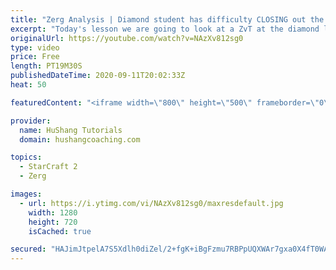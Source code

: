 ```yaml
---
title: "Zerg Analysis | Diamond student has difficulty CLOSING out the MATCH [Starcraft 2]"
excerpt: "Today's lesson we are going to look at a ZvT at the diamond level focusing on the Zerg Analysis. The zerg manages to get into a very strong position but has difficulty closing it out. Let's learn how we can approach this scenario better!  Zerg Analysis | Diamond student has difficulty CLOSING out the"
originalUrl: https://youtube.com/watch?v=NAzXv812sg0
type: video
price: Free
length: PT19M30S
publishedDateTime: 2020-09-11T20:02:33Z
heat: 50

featuredContent: "<iframe width=\"800\" height=\"500\" frameborder=\"0\" src=\"https://www.youtube.com/embed/NAzXv812sg0\" allow=\"accelerometer; autoplay; encrypted-media; gyroscope; picture-in-picture\" allowfullscreen></iframe>"

provider:
  name: HuShang Tutorials
  domain: hushangcoaching.com

topics:
  - StarCraft 2
  - Zerg

images:
  - url: https://i.ytimg.com/vi/NAzXv812sg0/maxresdefault.jpg
    width: 1280
    height: 720
    isCached: true

secured: "HAJimJtpelA7S5Xdlh0diZel/2+fgK+iBgFzmu7RBPpUQXWAr7gxa0X4fT0WAWOTy5qpy+2hQvMwB9GQhuSkzUA2c5yLbS+GS0BEC72lr92f5Dk3c9uSq+hbcdTm73dSCpA2yNcOPZmnD5HEWsacJk5UwSQeQCFHxHl8uGNdTfRaXFuMkYEgFHgTDCt4BjbLJ493VGsOZU+RlNSOFZqwSswlrN/PObOA//q9T+is9ydpLdGPKN0e5ci2ep2DAiJUehkxCLyH0JlWKSRi4I+WT8ldcVsEn5BBwu1FXIr9nMrj39wUjN66mI9cx6BpgvQ4kJVCnI2dOZXYHgfJjUrERpacixaB36QFC/qKQX4LKJAztOudMkP2ubjc+G3uEZCJR9Fyr2l92kMUcOpnxj94MuOnTnsYYEKlvGy2Boj1ihQ=;kNTtGFRW/MWvDk7wkxiOQQ=="
---
```


